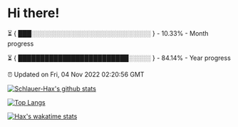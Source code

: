 # Hi there!

⏳ { ███░░░░░░░░░░░░░░░░░░░░░░░░░░░ } - 10.33% - Month progress

⏳ { █████████████████████████░░░░░ } - 84.14% - Year progress

⏰ Updated on Fri, 04 Nov 2022 02:20:56 GMT


[![Schlauer-Hax's github stats](https://github-readme-stats.vercel.app/api?username=Schlauer-Hax&show_icons=true&theme=dark&count_private=true)](https://github.com/Schlauer-Hax)


[![Top Langs](https://github-readme-stats.vercel.app/api/top-langs/?username=Schlauer-Hax&layout=compact&theme=dark)](https://github.com/Schlauer-Hax?tab=repositories)


[![Hax's wakatime stats](https://github-readme-stats.vercel.app/api/wakatime?username=Hax&theme=dark)](https://wakatime.com/@Hax)

